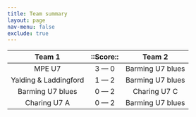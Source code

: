 ```yaml
---
title: Team summary
layout: page
nav-menu: false
exclude: true
---
```




|        Team 1         |  ::Score::  |      Team 2      |
|:---------------------:|:-----------:|:----------------:|
|        MPE U7         | 3 &mdash; 0 | Barming U7 blues |
| Yalding & Laddingford | 1 &mdash; 2 | Barming U7 blues |
|   Barming U7 blues    | 0 &mdash; 2 |   Charing U7 C   |
|     Charing U7 A      | 0 &mdash; 2 | Barming U7 blues |

 <br /><br /><br />